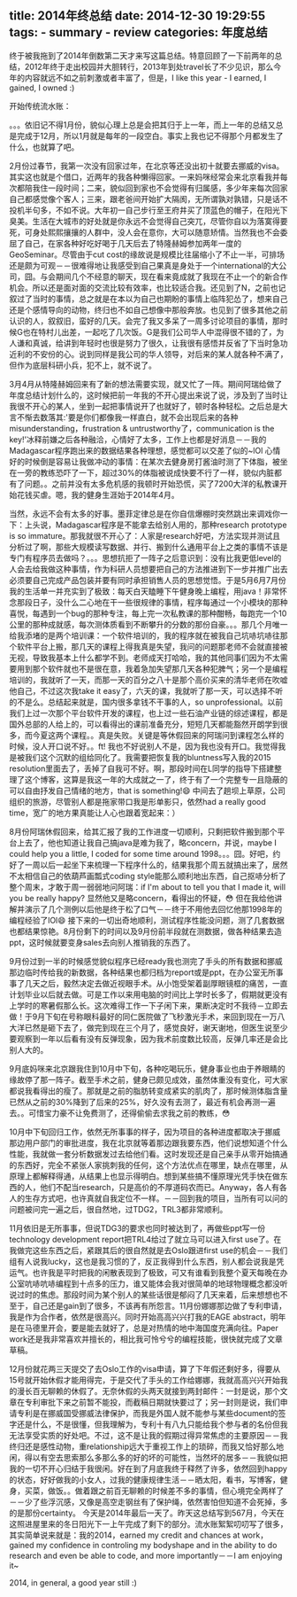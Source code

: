 title: 2014年终总结
date: 2014-12-30 19:29:55
tags: 
    - summary
    - review
categories: 年度总结
---

终于被我拖到了2014年倒数第二天才来写这篇总结。特意回顾了一下前两年的总结，2012年终于走出校园并大胆转行，2013年到处travel长了不少见识，那么今年的内容就远不如之前刺激或者丰富了，但是，I like this year - I earned, I gained, I owned :)

开始传统流水账：

。。。依旧记不得1月份，貌似心理上总是会把其归于上一年，而上一年的总结又总是完成于12月，所以1月就是每年的一段空白。事实上我也记不得那个月都发生了什么，也就算了吧。

2月份过春节，我第一次没有回家过年，在北京等还没出初十就要去挪威的visa。其实这也就是个借口，近两年的我各种懒得回家。一来妈咪经常会来北京看我并每次都陪我住一段时间；二来，貌似回到家也不会觉得有归属感，多少年来每次回家自己都感觉像个客人；三来，跟老爸间开始扩大隔阂，无所谓孰对孰错，只是话不投机半句多，不如不说。大年初一自己步行至王府井买了顶蓝色的帽子，在阳光下臭美。生活在大城市的好处就是你永远不会觉得自己突兀，尽管你自以为落寞得要死，可身处熙熙攘攘的人群中，没人会在意你，大可以随意矫情。当然我也不会委屈了自己，在家各种好吃好喝于几天后去了特隆赫姆参加两年一度的GeoSeminar。尽管由于cut cost的缘故说是规模比往届缩小了不止一半，可排场还是颇为可观－－很难得地让我感受到自己果真是身处于一个international的大公司，囧。与会期间几个不经意的聊天，现在看来竟成就了我现在不止一个的新合作机会。所以还是面对面的交流比较有效率，也比较适合我。还见到了N，之前也记叙过了当时的事情，总之就是在本以为自己也期盼的事情上临阵犯怂了，想来自己还是个感情导向的动物，终归也不如自己想像中那般奔放。也见到了很多其他之前认识的人，叙叙旧，蛮好的几天。会完了我又多呆了一周多讨论项目的事情，那时候G也在特村儿出差，一起吃了几次饭。G是我们公司华人中混得很不错的了，为人谦和真诚，给讲到年轻时也很是努力了很久，让我很有感悟并反省了下当时急功近利的不安份的心。说到同样是我公司的华人领导，对后来的某人就各种不满了，但作为底层科研小兵，犯不上，就不说了。

3月4月从特隆赫姆回来有了新的想法需要实现，就又忙了一阵。期间阿瑞给做了年度总结计划什么的，这时候把前一年我的不开心提出来说了说，涉及到了当时让我很不开心的某人，坐到一起把事情说开了也就好了，顿时各种轻松。之后总是大言不惭去数落其:'要是你们都像我一样直白，就不会出现后来的各种misunderstanding，frustration & untrustworthy了，communication is the key!'冰释前嫌之后各种融洽，心情好了太多，工作上也都是好消息－－我的Madagascar程序跑出来的数据结果各种理想，感觉都可以交差了似的~lOl 心情好的时候倒是容易让我做冲动的事情：在某次去健身房打酱油时测了下体脂，被坐在一旁的教练恐吓了一下，超过30%的体脂被说成快要不行了一样，貌似内脏都有了问题。。之前并没有太多危机感的我顿时开始恐慌，买了7200大洋的私教课开始花钱买虐。嗯，我的健身生涯始于2014年4月。

当然，永远不会有太多的好事。墨菲定律总是在你自信爆棚时突然跳出来调戏你一下：上头说，Madagascar程序是不能拿去给别人用的，那种research prototype is so immature。那我就很不开心了：人家是research好吧，方法实现并测试且分析过了啊，那些大规模读写数据、并行、搬到什么通用平台上之类的事情不该是专门有程序员去做吗？。。。思想抗拒了一阵子之后意识到：没有比我更低level的人会去给我做这种事情，作为科研人员想要把自己的方法推进到下一步并推广出去必须要自己完成产品包装并要有同时承担销售人员的思想觉悟。于是5月6月7月份我的生活单一并充实到了极致：每天白天瞌睡下午健身晚上编程，用java！非常怀念那段日子，没什么二心地在干一些很规律的事情，程序每通过一个小模块的那种喜悦，每遇到一个bug的那种专注，每上完一次私教课的那种酣畅，每跑完一个10公里的那种成就感，每次测体质看到不断攀升的分数的那份自豪。。。那几个月唯一给我添堵的是两个培训课：一个软件培训的，我的程序就在被我自己坑哧坑哧往那个软件平台上搬，那几天的课程上得我真是失望，我问的问题那老师不会就直接被无视，导致我基本上什么都学不到。老师成天打哈哈，我的其他同事们因为不太需要用到那个软件就也不是很在意，我着急加失望那几天各种犯脾气；另一个是编程培训的，我就听了一天，而那一天的百分之八十是那个高价买来的清华老师在吹嘘他自己，不过这次我take it easy了，六天的课，我就听了那一天，可以选择不听的不是么。总结起来就是，国内很多拿钱不干事的人，so unprofessional。以前我们上过一次那个平台软件开发的课程，也上过一些石油产业链的综述课程，都是国外总部的人给上的，可以看得出的课前准备充分，短短几天都能豁然开朗学到很多，而今夏这两个课程。。真是失败。关键是等休假回来的阿瑞问到课程怎么样的时候，没人开口说不好。。ft! 我也不好说别人不是，因为我也没有开口。我觉得我是被我们这个沉默的组给同化了。我需要把恢复我的bluntness写入我的2015 resolution里面去了，丢掉了自我可不好。啊，那段时间在L同学的指导下搭建整理了这个博客，这算是我这一年的大成就之一了，终于有了一个完整专一且隐蔽的可以自由抒发自己情绪的地方，that is something!😄
中间去了趟坝上草原，公司组织的旅游，尽管别人都是拖家带口我是形单影只，依然had a really good time，宽广的地方果真能让人心也跟着宽起来：）

8月份阿瑞休假回来，给其汇报了我的工作进度一切顺利，只剩把软件搬到那个平台上去了，他也知道让我自己搞java是难为我了，略concern，并说，maybe I could help you a little, I coded for some time around 1998。。。囧。好吧，约好了一周以后一起坐下来梳理一下程序什么的，结果我那个周五就搞出来了，居然不太相信自己的依葫芦画瓢式coding style能那么顺利地出东西，自己抠哧分析了整个周末，才敢于周一弱弱地问阿瑞：if I'm about to tell you that I made it, will you be really happy? 显然他又是略concern，看得出的怀疑，😳 但在我给他讲解并演示了几个测例以后他是终于松了口气－－终于不用他去回忆他那1998年的编程经验了lOl😄 接下来的一切出奇地顺利，测试程序性能没问题，测了几套数据也都结果惊艳。8月份剩下的时间以及9月份前半段就在测数据，做各种结果去造ppt，这时候就要变身sales去向别人推销我的东西了。

9月份过到一半的时候感觉貌似程序已经ready我也测完了手头的所有数据和挪威那边临时传给我的新数据，各种结果也都归档为report或是ppt，在办公室无所事事了几天之后，毅然决定去做近视眼手术。从小饱受架着副厚眼镜框的痛苦，一直计划毕业以后就去做。可是工作以来用电脑的时间比上学时长多了，假期就更没有上学时的寒暑假那么长。这次难得工作一下子闲下来，果断决定时不我待－立即去做！于9月下旬在号称眼科最好的同仁医院做了飞秒激光手术，来回到现在一万八大洋已然是砸下去了，做完到现在三个月了，感觉良好，谢天谢地，但医生说至少要观察到一年以后看有没有反弹现象，因为我术前度数比较高，反弹几率还是会比别人大的。

9月底妈咪来北京跟我住到10月中下旬，各种吃喝玩乐，健身事业也由于养眼睛的缘故停了那一阵子。截至手术之前，健身已颇见成效，虽然体重没有变化，可大家都说我看得出的瘦了。那就是之前的脂肪转变成紧实的肌肉了，那时候测体脂含量已然从之前的30%降到了后来的25%，好久没有去测了，最近有机会再测一遍去。。可惜宝力豪不让免费测了，还得偷偷去求我之前的教练，😳

10月中下旬回归工作，依然无所事事的样子，因为项目的各种进度都取决于挪威那边用户部门的审批进度，我在北京就等着那边跟我要东西，他们说想知道个什么性能，我就做一套分析数据发过去给他们看。这时发现还是自己亲手从零开始搞通的东西好，完全不紧张人家挑刺我的任何，这个方法优点在哪里，缺点在哪里，从原理上都解释得通，从结果上也显示得明白。想到某些搞不懂原理光凭手快在做东西的人，他们不配当research，只是高价的不厚道码农而已。Anyway，各人有各人的生存方式吧，也许真就自我定位不一样。－－回到我的项目，当所有可以问的问题被问完一遍之后，很自然地，过TDG2，TRL3都非常顺利。

11月依旧是无所事事，但说TDG3的要求也同时被达到了，再做些ppt写一份technology development report把TRL4给过了就立马可以进入first use了。在我做完这些东西之后，紧跟其后的很自然就是去Oslo跟进first use的机会－－我们组有人说我lucky，这也是我习惯的了，反正我得到什么东西，别人都会说我是凭运气。也许我是平时把我的闲散表现到了极致，可又有谁看到我整个夏天每晚在办公室吭哧吭哧编程到十点多的压力，谁又能体会我对很简单的地球物理概念都没听说过时的焦虑。那段时间为某个别人的某些话很是郁闷了几天来着，后来想想也不至于，自己还是gain到了很多，不该再有所怨言。11月份娜娜那边做了专利申请，我是作为合作者，依然是很高兴。同时开始高高兴兴打我的EAGE abstract，明年是在马德里开会，要是能去就好了，总是对热情的地中海国度充满向往。Paper work还是我非常喜欢并擅长的，相比我可怜兮兮的编程技能，很快就完成了文章草稿。

12月份就花两三天提交了去Oslo工作的visa申请，算了下年假还剩好多，得要从15号就开始休假才能用得完，于是交代了手头的工作给娜娜，我就高高兴兴开始我的漫长百无聊赖的休假了。无奈休假的头两天就接到两封邮件：一封是说，那个文章在专利审批下来之前暂不能投，而截稿日期就快要过了；另一封则是说，我们申请专利是在挪威国受挪威法律保护，而我是外国人就不能参与某些document的签字还是什么，不是很懂，但我理解为，专利十有八九只能给我个参与者的名份但我无法享受实质的好处吧。不过，这不是让我的假期过得异常焦虑的主要原因－－我终归还是感性动物，重relationship远大于重视工作上的琐碎，而我又恰好那么地闲，得以有空去思索那么多那么多的好的坏的可能性，当然坏的居多－－我貌似把我的一切不开心归结于我很闲。好在到了月底我终于释然了许多，依然回到happy的状态，好好做我的小女人，过我的健康规律生活－－晒太阳，看书，写博客，健身，买菜，做饭。。做着跟之前百无聊赖的时候差不多的事情，但心境完全两样了－－少了些浮沉感，又像是高空走钢丝有了保护绳，依然害怕但知道不会死掉，多的是那份certainty。
今天是2014年最后一天了。昨天这总结写到567月，今天在这照进屋里来的冬日阳光下一上午完成了剩下的部分。流水账絮絮叨叨写了很多，其实简单说来就是：我的2014，earned my credit and chances at work，gained my confidence in controling my bodyshape and in the ability to do research and even be able to code, and more importantly－－I am enjoying it~

2014, in general, a good year still :)


